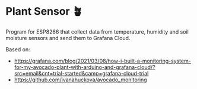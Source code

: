 # Plant Sensor 🪴

Program for ESP8266 that collect data from temperature, humidity and soil
moisture sensors and send them to Grafana Cloud.

Based on:

- https://grafana.com/blog/2021/03/08/how-i-built-a-monitoring-system-for-my-avocado-plant-with-arduino-and-grafana-cloud/?src=email&cnt=trial-started&camp=grafana-cloud-trial
- https://github.com/ivanahuckova/avocado_monitoring
